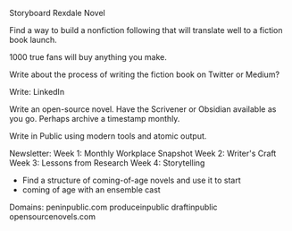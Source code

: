 Storyboard Rexdale Novel

Find a way to build a nonfiction following that will translate well to a fiction book launch.

1000 true fans will buy anything you make.

Write about the process of writing the fiction book on Twitter or Medium?

Write:
LinkedIn 

Write an open-source novel. Have the Scrivener or Obsidian available as you go. Perhaps archive a timestamp monthly.

Write in Public using modern tools and atomic output.

Newsletter:
Week 1: Monthly Workplace Snapshot
Week 2: Writer's Craft
Week 3: Lessons from Research
Week 4: Storytelling

- Find a structure of coming-of-age novels and use it to start
- coming of age with an ensemble cast

Domains:
peninpublic.com
produceinpublic
draftinpublic
opensourcenovels.com
